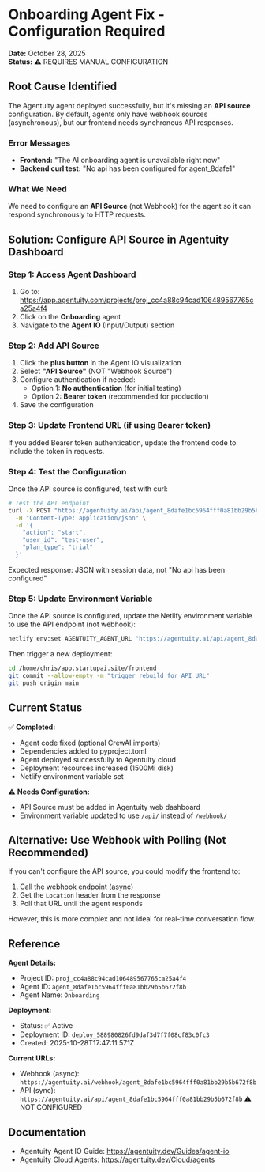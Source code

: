 # Onboarding Agent Fix - Configuration Required

**Date:** October 28, 2025  
**Status:** ⚠️ REQUIRES MANUAL CONFIGURATION

## Root Cause Identified

The Agentuity agent deployed successfully, but it's missing an **API source** configuration. By default, agents only have webhook sources (asynchronous), but our frontend needs synchronous API responses.

### Error Messages
- **Frontend:** "The AI onboarding agent is unavailable right now"
- **Backend curl test:** "No api has been configured for agent_8dafe1"

### What We Need

We need to configure an **API Source** (not Webhook) for the agent so it can respond synchronously to HTTP requests.

## Solution: Configure API Source in Agentuity Dashboard

### Step 1: Access Agent Dashboard
1. Go to: https://app.agentuity.com/projects/proj_cc4a88c94cad106489567765ca25a4f4
2. Click on the **Onboarding** agent
3. Navigate to the **Agent IO** (Input/Output) section

### Step 2: Add API Source
1. Click the **plus button** in the Agent IO visualization
2. Select **"API Source"** (NOT "Webhook Source")
3. Configure authentication if needed:
   - Option 1: **No authentication** (for initial testing)
   - Option 2: **Bearer token** (recommended for production)
4. Save the configuration

### Step 3: Update Frontend URL (if using Bearer token)
If you added Bearer token authentication, update the frontend code to include the token in requests.

### Step 4: Test the Configuration
Once the API source is configured, test with curl:

```bash
# Test the API endpoint
curl -X POST "https://agentuity.ai/api/agent_8dafe1bc5964fff0a81bb29b5b672f8b" \
  -H "Content-Type: application/json" \
  -d '{
    "action": "start",
    "user_id": "test-user",
    "plan_type": "trial"
  }'
```

Expected response: JSON with session data, not "No api has been configured"

### Step 5: Update Environment Variable
Once the API source is configured, update the Netlify environment variable to use the API endpoint (not webhook):

```bash
netlify env:set AGENTUITY_AGENT_URL "https://agentuity.ai/api/agent_8dafe1bc5964fff0a81bb29b5b672f8b"
```

Then trigger a new deployment:
```bash
cd /home/chris/app.startupai.site/frontend
git commit --allow-empty -m "trigger rebuild for API URL"
git push origin main
```

## Current Status

✅ **Completed:**
- Agent code fixed (optional CrewAI imports)
- Dependencies added to pyproject.toml
- Agent deployed successfully to Agentuity cloud
- Deployment resources increased (1500Mi disk)
- Netlify environment variable set

⚠️ **Needs Configuration:**
- API Source must be added in Agentuity web dashboard
- Environment variable updated to use `/api/` instead of `/webhook/`

## Alternative: Use Webhook with Polling (Not Recommended)

If you can't configure the API source, you could modify the frontend to:
1. Call the webhook endpoint (async)
2. Get the `Location` header from the response
3. Poll that URL until the agent responds

However, this is more complex and not ideal for real-time conversation flow.

## Reference

**Agent Details:**
- Project ID: `proj_cc4a88c94cad106489567765ca25a4f4`
- Agent ID: `agent_8dafe1bc5964fff0a81bb29b5b672f8b`
- Agent Name: `Onboarding`

**Deployment:**
- Status: ✅ Active
- Deployment ID: `deploy_588980826fd9daf3d7f7f08cf83c0fc3`
- Created: 2025-10-28T17:47:11.571Z

**Current URLs:**
- Webhook (async): `https://agentuity.ai/webhook/agent_8dafe1bc5964fff0a81bb29b5b672f8b`
- API (sync): `https://agentuity.ai/api/agent_8dafe1bc5964fff0a81bb29b5b672f8b` ⚠️ NOT CONFIGURED

## Documentation

- Agentuity Agent IO Guide: https://agentuity.dev/Guides/agent-io
- Agentuity Cloud Agents: https://agentuity.dev/Cloud/agents
